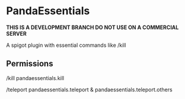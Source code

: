 PandaEssentials
=======

**THIS IS A DEVELOPMENT BRANCH DO NOT USE ON A COMMERCIAL SERVER**

A spigot plugin with essential commands like /kill

Permissions
-----------
/kill       pandaessentials.kill

/teleport   pandaessentials.teleport & pandaessentials.teleport.others

